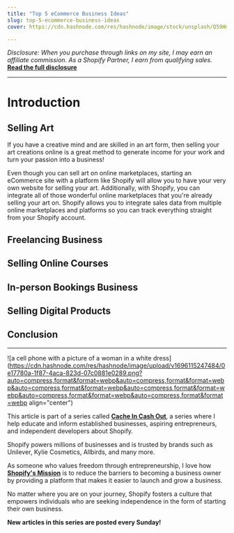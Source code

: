 ```yaml
---
title: "Top 5 eCommerce Business Ideas"
slug: top-5-ecommerce-business-ideas
cover: https://cdn.hashnode.com/res/hashnode/image/stock/unsplash/Q59HmzK38eQ/upload/ab3c0f9daad4ce84afed9cb7f8bbf78e.jpeg

---
```


*Disclosure: When you purchase through links on my site, I may earn an affiliate commission. As a Shopify Partner, I earn from qualifying sales.* [**Read the full disclosure**](https://scrappedscript.com/disclaimers)

---

# Introduction

## Selling Art

If you have a creative mind and are skilled in an art form, then selling your art creations online is a great method to generate income for your work and turn your passion into a business!

Even though you can sell art on online marketplaces, starting an eCommerce site with a platform like Shopify will allow you to have your very own website for selling your art. Additionally, with Shopify, you can integrate all of those wonderful online marketplaces that you're already selling your art on. Shopify allows you to integrate sales data from multiple online marketplaces and platforms so you can track everything straight from your Shopify account.

## Freelancing Business

## Selling Online Courses

## In-person Bookings Business

## Selling Digital Products

## Conclusion

---

![a cell phone with a picture of a woman in a white dress](https://cdn.hashnode.com/res/hashnode/image/upload/v1696115247484/0e17780a-1f87-4aca-823d-07c0881e0289.png?auto=compress,format&format=webp&auto=compress,format&format=webp&auto=compress,format&format=webp&auto=compress,format&format=webp&auto=compress,format&format=webp&auto=compress,format&format=webp align="center")

This article is part of a series called [**Cache In Cash Out**](https://scrappedscript.com/series/cache-in-cash-out), a series where I help educate and inform established businesses, aspiring entrepreneurs, and independent developers about Shopify.

Shopify powers millions of businesses and is trusted by brands such as Unilever, Kylie Cosmetics, Allbirds, and many more.

As someone who values freedom through entrepreneurship, I love how [**Shopify's Mission**](http://shopify.pxf.io/5g1zrD) is to reduce the barriers to becoming a business owner by providing a platform that makes it easier to launch and grow a business.

No matter where you are on your journey, Shopify fosters a culture that empowers individuals who are seeking independence in the form of starting their own business.

**New articles in this series are posted every Sunday!**